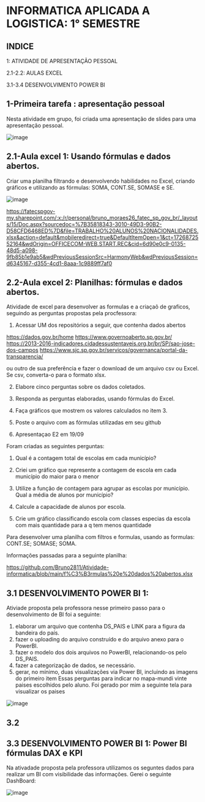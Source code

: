 # INFORMATICA APLICADA A LOGISTICA: 1° SEMESTRE 




## INDICE

1: ATIVIDADE DE APRESENTAÇÃO PESSOAL

2.1-2.2: AULAS EXCEL 

3.1-3.4 DESENVOLVIMENTO POWER BI



## 1-Primeira tarefa : apresentação pessoal


Nesta atividade em grupo, foi criada uma apresentação de slides para uma apresentação pessoal.

![image](https://github.com/user-attachments/assets/6dacf737-43de-46a0-84ff-4391a2a0249c)




## 2.1-Aula excel 1: Usando fórmulas e dados abertos. 


Criar uma planilha filtrando e desenvolvendo habilidades no Excel, criando gráficos e utilizando as fórmulas: SOMA, CONT.SE, SOMASE e SE.

![image](https://github.com/user-attachments/assets/ae0c543f-bca2-464b-91ed-236d167f5c54)


https://fatecspgov-my.sharepoint.com/:x:/r/personal/bruno_moraes26_fatec_sp_gov_br/_layouts/15/Doc.aspx?sourcedoc=%7B35818343-3010-49D3-90B2-D58CFD6468ED%7D&file=TRABALHO%20ALUNOS%20NACIONALIDADES.xlsx&action=default&mobileredirect=true&DefaultItemOpen=1&ct=1726872552164&wdOrigin=OFFICECOM-WEB.START.REC&cid=6d90e0c9-0135-48d5-a098-9fb85b1e9ab5&wdPreviousSessionSrc=HarmonyWeb&wdPreviousSession=d6345167-d355-4cd1-8aaa-1c9889ff7af0




## 2.2-Aula excel 2: Planilhas: fórmulas e dados abertos. 

Atividade de excel para desenvolver as formulas e a criaçaõ de graficos, seguindo as perguntas propostas pela procfessora:

1. Acessar UM dos repositórios a seguir, que contenha  dados abertos

https://dados.gov.br/home
https://www.governoaberto.sp.gov.br/
https://2013-2016-indicadores.cidadessustentaveis.org.br/br/SP/sao-jose-dos-campos
https://www.sjc.sp.gov.br/servicos/governanca/portal-da-transparencia/

ou outro de sua preferência e fazer o download de um  arquivo csv ou Excel.
Se csv, converta-o para o formato xlsx.

2. Elabore  cinco perguntas sobre os dados coletados.

3. Responda as perguntas elaboradas, usando fórmulas do Excel.

4. Faça  gráficos que mostrem os valores calculados no item 3.

5. Poste o arquivo com as fórmulas utilizadas em seu github

6. Apresentaçao E2 em 19/09




Foram criadas as seguintes perguntas:

1. Qual é a contagem total de escolas em cada município?

2. Criei um gráfico que represente a contagem de escola em cada município do maior para o menor

3. Utilize a função de contagem para agrupar as escolas por município. Qual a média de alunos por município?

4. Calcule a capacidade de alunos por escola.

5. Crie um gráfico classificando escola com classes especias da escola com mais quantidade para a q tem menos quantidade







Para desenvolver uma planilha com filtros e formulas, usando as formulas: CONT.SE; SOMASE; SOMA.


Informações passadas para a seguinte planilha:

https://github.com/Bruno2811/Atividade-informatica/blob/main/f%C3%B3rmulas%20e%20dados%20abertos.xlsx



## 3.1 DESENVOLVIMENTO POWER BI 1:

Ativiade proposta pela professora nesse primeiro passo para o desenvolvimento de BI foi a seguinte:

1. elaborar um arquivo que contenha DS_PAIS e LINK para a figura da bandeira do país.
2. fazer o uploading do arquivo construído e do arquivo anexo para o PowerBI.
3. fazer o modelo dos dois arquivos no PowerBI, relacionando-os pelo DS_PAIS.
4. fazer a categorização de dados, se necessário.
5. gerar, no mínimo, duas visualizações via Power BI, incluindo as imagens do primeiro item 
Essas perguntas para indicar no mapa-mundi vinte paises escolhidos pelo aluno. 
Foi gerado por mim a seguinte tela para visualizar os paises 

![image](https://github.com/user-attachments/assets/77aedc0c-9d86-4ba9-ab8e-f2baadc1b889)



## 3.2

## 3.3 DESENVOLVIMENTO POWER BI 1: Power BI fórmulas DAX e KPI

Na ativadade proposta pela professora utilizamos os seguntes dados para realizar um BI com visibilidade das informações. Gerei o seguinte DashBoard:

![image](https://github.com/user-attachments/assets/7395b563-2ea1-4cd7-8c39-d558af0458a5)





